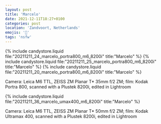 ```yaml
---
layout: post
title: 'Marcelo'
date: 2021-12-11T18:27+0100
categories: post
location: 'Zandvoort, Netherlands'
emojis: '🔞'
tags: 'nsfw'
---
```


{% include candystore.liquid file:"20211211_24_marcelo_portra800_m6_8200i" title:"Marcelo" %}
{% include candystore.liquid file:"20211211_25_marcelo_portra800_m6_8200i" title:"Marcelo" %}
{% include candystore.liquid file:"20211211_20_marcelo_portra800_m6_8200i" title:"Marcelo" %}

Camera: Leica M6 TTL, ZEISS ZM Planar T\* 35mm f/2 ZM; film: Kodak Portra 800, scanned with a Plustek 8200i, edited in Lightroom

{% include candystore.liquid file:"20211211_36_marcelo_umax400_m6_8200i" title:"Marcelo" %}

Camera: Leica M6 TTL, ZEISS ZM Planar T\* 50mm f/2 ZM; film: Kodak Ultramax 400, scanned with a Plustek 8200i, edited in Lightroom
